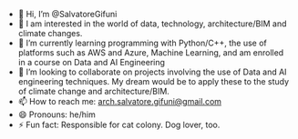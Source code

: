- 👋 Hi, I’m @SalvatoreGifuni
- 👀 I am interested in the world of data, technology, architecture/BIM and climate changes. 
- 🌱 I’m currently learning programming with Python/C++, the use of platforms such as AWS and Azure, Machine Learning, and am enrolled in a course on Data and AI Engineering
- 💞️ I’m looking to collaborate on projects involving the use of Data and AI engineering techniques. My dream would be to apply these to the study of climate change and architecture/BIM.
- 📫 How to reach me: arch.salvatore.gifuni@gmail.com
- 😄 Pronouns: he/him
- ⚡ Fun fact: Responsible for cat colony. Dog lover, too.
